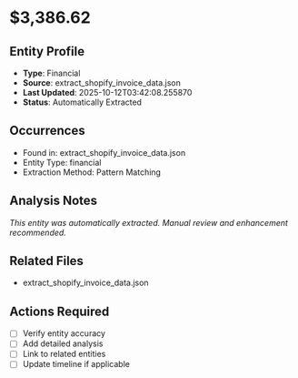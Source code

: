 # $3,386.62

## Entity Profile
- **Type**: Financial
- **Source**: extract_shopify_invoice_data.json
- **Last Updated**: 2025-10-12T03:42:08.255870
- **Status**: Automatically Extracted

## Occurrences
- Found in: extract_shopify_invoice_data.json
- Entity Type: financial
- Extraction Method: Pattern Matching

## Analysis Notes
*This entity was automatically extracted. Manual review and enhancement recommended.*

## Related Files
- extract_shopify_invoice_data.json

## Actions Required
- [ ] Verify entity accuracy
- [ ] Add detailed analysis
- [ ] Link to related entities
- [ ] Update timeline if applicable
